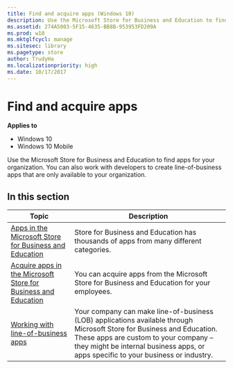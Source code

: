 ```yaml
---
title: Find and acquire apps (Windows 10)
description: Use the Microsoft Store for Business and Education to find apps for your organization. You can also work with developers to create line-of-business apps that are only available to your organization.
ms.assetid: 274A5003-5F15-4635-BB8B-953953FD209A
ms.prod: w10
ms.mktglfcycl: manage
ms.sitesec: library
ms.pagetype: store
author: TrudyHa
ms.localizationpriority: high
ms.date: 10/17/2017
---
```


# Find and acquire apps


**Applies to**

-   Windows 10
-   Windows 10 Mobile

Use the Microsoft Store for Business and Education to find apps for your organization. You can also work with developers to create line-of-business apps that are only available to your organization.

## In this section

| Topic | Description |
| ----- | ----------- |
| [Apps in the Microsoft Store for Business and Education](apps-in-microsoft-store-for-business.md) | Store for Business and Education has thousands of apps from many different categories. |
| [Acquire apps in the Microsoft Store for Business and Education](acquire-apps-microsoft-store-for-business.md) | You can acquire apps from the Microsoft Store for Business and Education for your employees. |
| [Working with line-of-business apps](working-with-line-of-business-apps.md) | Your company can make line-of-business (LOB) applications available through Microsoft Store for Business and Education. These apps are custom to your company – they might be internal business apps, or apps specific to your business or industry. |

